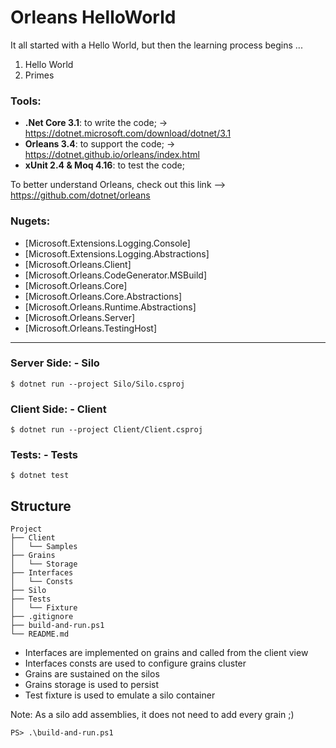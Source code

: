 # Orleans HelloWorld
It all started with a Hello World, but then the learning process begins ...

1) Hello World
2) Primes

### Tools:
- **.Net Core 3.1**: to write the code; -> https://dotnet.microsoft.com/download/dotnet/3.1
- **Orleans 3.4**: to support the code; -> https://dotnet.github.io/orleans/index.html
- **xUnit 2.4 & Moq 4.16**: to test the code;

To better understand Orleans, check out this link --> https://github.com/dotnet/orleans

### Nugets:
- [Microsoft.Extensions.Logging.Console]
- [Microsoft.Extensions.Logging.Abstractions]
- [Microsoft.Orleans.Client]
- [Microsoft.Orleans.CodeGenerator.MSBuild]
- [Microsoft.Orleans.Core]
- [Microsoft.Orleans.Core.Abstractions]
- [Microsoft.Orleans.Runtime.Abstractions]
- [Microsoft.Orleans.Server]
- [Microsoft.Orleans.TestingHost]

-----

### Server Side: - Silo
```
$ dotnet run --project Silo/Silo.csproj
```

### Client Side: - Client
```
$ dotnet run --project Client/Client.csproj
```

### Tests: - Tests
```
$ dotnet test
```

## Structure
```
Project
├── Client
│   └── Samples
├── Grains
│   └── Storage
├── Interfaces
│   └── Consts
├── Silo
├── Tests
│   └── Fixture
├── .gitignore
├── build-and-run.ps1
└── README.md
```

- Interfaces are implemented on grains and called from the client view
- Interfaces consts are used to configure grains cluster
- Grains are sustained on the silos
- Grains storage is used to persist
- Test fixture is used to emulate a silo container

Note: As a silo add assemblies, it does not need to add every grain ;)

```
PS> .\build-and-run.ps1
```
